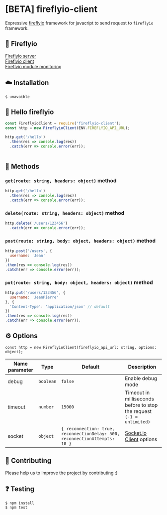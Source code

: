 # [BETA] fireflyio-client
Expressive [fireflyio](https://github.com/dobobaie/fireflyio) framework for javacript to send request to `fireflyio` framework.  

## 🚀 Fireflyio

[Fireflyio server](https://github.com/dobobaie/fireflyio)  
[Fireflyio client](https://github.com/dobobaie/fireflyio-client)  
[Fireflyio module monitoring](https://github.com/dobobaie/fireflyio-monitoring)  

## ☁️ Installation

```
$ unavaible
```

## 👋 Hello fireflyio  

``` js
const FireflyioClient = require('fireflyio-client');
const http = new FireflyioClient(ENV.FIREFLYIO_API_URL);

http.get('/hello')
  .then(res => console.log(res))
  .catch(err => console.error(err));
 
```

## 📝 Methods

### `get(route: string, headers: object)` method

```js
http.get('/hello')
  .then(res => console.log(res))
  .catch(err => console.error(err));
```

### `delete(route: string, headers: object)` method

```js
http.delete('/users/123456')
  .catch(err => console.error(err));
```

### `post(route: string, body: object, headers: object)` method

```js
http.post('/users', {
  username: 'Jean'
})
.then(res => console.log(res))
.catch(err => console.error(err));
```

### `put(route: string, body: object, headers: object)` method

```js
http.put('/users/123456', {
  username: 'JeanPierre'
}, {
  'Content-Type': 'application/json' // default
})
.then(res => console.log(res))
.catch(err => console.error(err));
```

## ⚙️ Options 

`const http = new FireflyioClient(fireflyio_api_url: string, options: object);`   

Name parameter | Type | Default | Description
--- | --- | --- | ---
debug | `boolean` | `false` | Enable debug mode
timeout | `number` | `15000` | Timeout in milliseconds before to stop the request `(-1 = unlimited)`
socket | `object` | `{ reconnection: true, reconnectionDelay: 500, reconnectionAttempts: 10 }` | [Socket.io Client](https://www.npmjs.com/package/socket.io-client) options

## 👥 Contributing

Please help us to improve the project by contributing :)  

## ❓️ Testing

```
$ npm install
$ npm test
```
